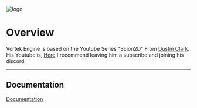 
![logo](![Image](https://github.com/user-attachments/assets/2dc9827f-50ad-49c4-9f3b-809f6f3ab325))


# Overview
Vortek Engine is based on the Youtube Series "Scion2D" From 
[Dustin Clark](https://github.com/dwjclark11). His Youtube is,
[Here](https://www.youtube.com/playlist?list=PL3HUvSWOJR7XRDwVVQqqWO-zyyscb8L-v) I recommend leaving him a subscribe and joining his discord.

---- 

## Documentation
[Documentation](https://synkgg.github.io/Vortek-Engine/)
